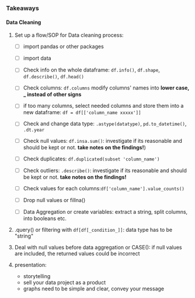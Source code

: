 
### Takeaways 

#### Data Cleaning
1. Set up a flow/SOP for Data cleaning process:   
     - [ ] import pandas or other packages  
     - [ ] import data  
     - [ ] Check info on the whole dataframe: `df.info()`, `df.shape`, `df.describe()`, `df.head()`  
     - [ ] Check columns: `df.columns` modify columns' names into **lower case, _ instead of other signs**  
     - [ ] if too many columns, select needed columns and store them into a new dataframe: `df = df[['column_name xxxxx']]`  
     - [ ] Check and change data type: `.astype(datatype)`, `pd.to_datetime()`, `.dt.year`  
     - [ ] Check null values: `df.insa.sum()`: investigate if its reasonable and should be kept or not. **take notes on the findings!**)   
     - [ ] Check duplicates: `df.duplicated(subset 'column_name')`   
     - [ ] Check outliers: `.describe()`: investigate if its reasonable and should be kept or not. **take notes on the findings!**  
     - [ ] Check values for each columns:`df['column_name'].value_counts()`   
     - [ ] Drop null values or fillna()  
     - [ ] Data Aggregation or create variables: extract a string, split columns, into booleans etc.   
     
     
2. .query() or filtering with `df[df[_condition_]]`: data type has to be "string"

3. Deal with null values before data aggregation or CASE(): if null values are included, the returned values could be incorrect  

4. presentation: 
     - storytelling 
     - sell your data project as a product 
     - graphs need to be simple and clear, convey your message   
